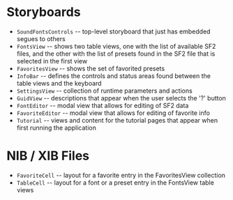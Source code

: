 #  Storyboards

* `SoundFontsControls` -- top-level storyboard that just has embedded segues to others
* `FontsView` -- shows two table views, one with the list of available SF2 files, and the other with the list of presets found in the SF2 file that is selected in the first view
* `FavoritesView` -- shows the set of favorited presets
* `InfoBar` -- defines the controls and status areas found between the table views and the keyboard
* `SettingsView` -- collection of runtime parameters and actions
* `GuidView` -- descriptions that appear when the user selects the '?' button
* `FontEditor` -- modal view that allows for editing of SF2 data
* `FavoriteEditor` -- modal view that allows for editing of favorite info
* `Tutorial` -- views and content for the tutorial pages that appear when first running the application

# NIB / XIB Files

* `FavoriteCell` -- layout for a favorite entry in the FavoritesView collection
* `TableCell` -- layout for a font or a preset entry in the FontsView table views
